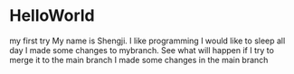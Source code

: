 # HelloWorld
my first try
My name is Shengji. I like programming
I would like to sleep all day
I made some changes to mybranch. See what will happen if I try to merge it to the main branch
I made some changes in the main branch